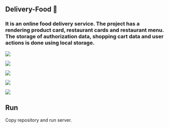 <h2>Delivery-Food 🍕</h2> 
<h3> It is an online food delivery service. The project has a rendering product card, restaurant cards and restaurant menu. The storage of authorization data, shopping cart data and user actions is done using local storage. </h3>

<p>
  <img src="http://dl4.joxi.net/drive/2021/08/08/0023/3726/1527438/38/3c16cbaa34.jpg" />
</p>

<p>
  <img src="http://dl3.joxi.net/drive/2021/08/08/0023/3726/1527438/38/2695104909.jpg" />
</p>

<p>
  <img src="http://dl3.joxi.net/drive/2021/08/08/0023/3726/1527438/38/9b85d70bd9.jpg" />
</p>

<p>
  <img src="http://dl4.joxi.net/drive/2021/08/08/0023/3726/1527438/38/79c1e8ed13.jpg" />
</p>

<p>
  <img src="http://dl4.joxi.net/drive/2021/08/08/0023/3726/1527438/38/0b694fea50.jpg" />
</p>

## Run
Copy repository and run server.
